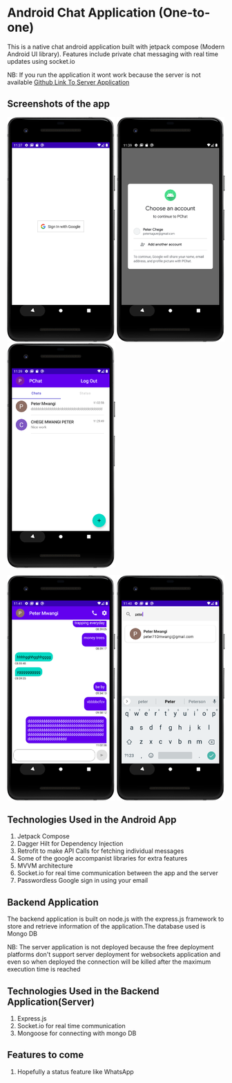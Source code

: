 # Android Chat Application (One-to-one)

This is a native chat android application built with jetpack compose (Modern Android UI library).
Features include private chat messaging with real time updates using socket.io 

NB: If you run the application it wont work because the server is not available 
[Github Link To Server Application](https://github.com/chege4179/PChatAPI)

## Screenshots of the app
<img src="screenshots/sign_in_screenshot.png" width="250"/> <img src="screenshots/sign_in_screenshot_2.png" width="250"/> <img src="screenshots/all_chat_screen_screenshot.png" width="250"/>

<img src="screenshots/chat_screen_screenshot.png" width="250"/>  <img src="screenshots/search_screen_screenshot.png" width="250"/>


## Technologies Used in the Android App
1. Jetpack Compose
2. Dagger Hilt for Dependency Injection
3. Retrofit to make API Calls for fetching individual messages
4. Some of the google accompanist libraries for extra features
5. MVVM architecture
6. Socket.io for real time communication between the app and the server
7. Passwordless Google sign in using your email

## Backend Application
The backend application is built on node.js with the express.js framework to store and retrieve
information of the application.The database used is Mongo DB

NB: The server application is not deployed because the free deployment platforms don't support
server deployment for websockets application and even so when deployed the connection will be killed
after the maximum execution time is reached

## Technologies Used in the Backend Application(Server)
1. Express.js
2. Socket.io for real time communication
3. Mongoose for connecting with mongo DB

## Features to come
1. Hopefully a status feature like WhatsApp



